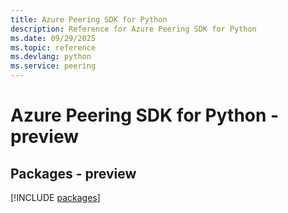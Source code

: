 ```yaml
---
title: Azure Peering SDK for Python
description: Reference for Azure Peering SDK for Python
ms.date: 09/29/2025
ms.topic: reference
ms.devlang: python
ms.service: peering
---
```

# Azure Peering SDK for Python - preview
## Packages - preview
[!INCLUDE [packages](peering-index.md)]